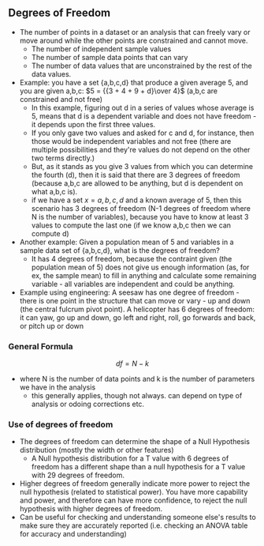 ## Degrees of Freedom

- The number of points in a dataset or an analysis that can freely vary or move around while the other points are constrained and cannot move.
  - The number of independent sample values
  - The number of sample data points that can vary
  - The number of data values that are unconstrained by the rest of the data values.
- Example: you have a set {a,b,c,d} that produce a given average 5, and you are given a,b,c: $5 = {{3 + 4 + 9 + d}\over 4}$ (a,b,c are constrained and not free)
  - In this example, figuring out d in a series of values whose average is 5, means that d is a dependent variable and does not have freedom - it depends upon the first three values.
  - If you only gave two values and asked for c and d, for instance, then those would be independent variables and not free (there are multiple possibilities and they're values do not depend on the other two terms directly.)
  - But, as it stands as you give 3 values from which you can determine the fourth (d), then it is said that there are 3 degrees of freedom (because a,b,c are allowed to be anything, but d is dependent on what a,b,c is).
  - if we have a set $x = {a,b,c,d}$ and a known average of 5, then this scenario has 3 degrees of freedom (N-1 degrees of freedom where N is the number of variables), because you have to know at least 3 values to compute the last one (if we know a,b,c then we can compute d)
- Another example: Given a population mean of 5 and variables in a sample data set of {a,b,c,d}, what is the degrees of freedom?
  - It has 4 degrees of freedom, because the contraint given (the population mean of 5) does not give us enough information (as, for ex, the sample mean) to fill in anything and calculate some remaining variable - all variables are independent and could be anything.
- Example using engineering: A seesaw has one degree of freedom - there is one point in the structure that can move or vary - up and down (the central fulcrum pivot point). A helicopter has 6 degrees of freedom: it can yaw, go up and down, go left and right, roll, go forwards and back, or pitch up or down

### General Formula

$$df = N-k$$

- where N is the number of data points and k is the number of parameters we have in the analysis
  - this generally applies, though not always. can depend on type of analysis or odoing corrections etc.

### Use of degrees of freedom

- The degrees of freedom can determine the shape of a Null Hypothesis distribution (mostly the width or other features)
  - A Null hypothesis distribution for a T value with 6 degrees of freedom has a different shape than a null hypothesis for a T value with 29 degrees of freedom.
- Higher degrees of freedom generally indicate more power to reject the null hypothesis (related to statistical power). You have more capability and power, and therefore can have more confidence, to reject the null hypothesis with higher degrees of freedom.
- Can be useful for checking and understanding someone else's results to make sure they are accurately reported (i.e. checking an ANOVA table for accuracy and understanding)
